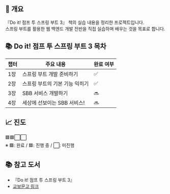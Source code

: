 ## 📒 개요
『Do it! 점프 투 스프링 부트 3』 책의 실습 내용을 정리한 프로젝트입니다.  
스프링 부트를 활용한 웹 백엔드 개발 전반을 직접 실습하며 배우는 것을 목표로 합니다.  

## 📚 Do it! 점프 투 스프링 부트 3 목차

| 챕터 | 주요 내용 | 완료 여부 |
|------|-------------------------------|------------|
| 1장  | 스프링 부트 개발 준비하기           | ✅ |
| 2장  | 스프링 부트의 기본 기능 익히기       | ✅ |
| 3장  | SBB 서비스 개발하기              | 🔜 |
| 4장  | 세상에 선보이는 SBB 서비스!        | 🔜 |

## 📈 진도
🟩🟩⬜⬜  
※ 🟩: 완료 / 🟦: 진행 중 / ⬜: 미진행

## 📚 참고 도서  
- 『Do it! 점프 투 스프링 부트 3』  
- [교보문고 링크](https://product.kyobobook.co.kr/detail/S000211685975)
